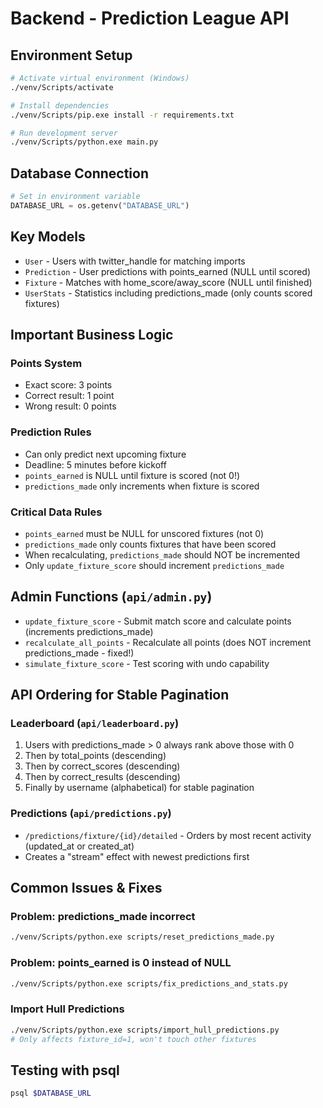 # Backend - Prediction League API

## Environment Setup
```bash
# Activate virtual environment (Windows)
./venv/Scripts/activate

# Install dependencies
./venv/Scripts/pip.exe install -r requirements.txt

# Run development server
./venv/Scripts/python.exe main.py
```

## Database Connection
```python
# Set in environment variable
DATABASE_URL = os.getenv("DATABASE_URL")
```

## Key Models
- `User` - Users with twitter_handle for matching imports
- `Prediction` - User predictions with points_earned (NULL until scored)
- `Fixture` - Matches with home_score/away_score (NULL until finished)
- `UserStats` - Statistics including predictions_made (only counts scored fixtures)

## Important Business Logic

### Points System
- Exact score: 3 points
- Correct result: 1 point
- Wrong result: 0 points

### Prediction Rules
- Can only predict next upcoming fixture
- Deadline: 5 minutes before kickoff
- `points_earned` is NULL until fixture is scored (not 0!)
- `predictions_made` only increments when fixture is scored

### Critical Data Rules
- `points_earned` must be NULL for unscored fixtures (not 0)
- `predictions_made` only counts fixtures that have been scored
- When recalculating, `predictions_made` should NOT be incremented
- Only `update_fixture_score` should increment `predictions_made`

## Admin Functions (`api/admin.py`)
- `update_fixture_score` - Submit match score and calculate points (increments predictions_made)
- `recalculate_all_points` - Recalculate all points (does NOT increment predictions_made - fixed!)
- `simulate_fixture_score` - Test scoring with undo capability

## API Ordering for Stable Pagination
### Leaderboard (`api/leaderboard.py`)
1. Users with predictions_made > 0 always rank above those with 0
2. Then by total_points (descending)
3. Then by correct_scores (descending)  
4. Then by correct_results (descending)
5. Finally by username (alphabetical) for stable pagination

### Predictions (`api/predictions.py`)
- `/predictions/fixture/{id}/detailed` - Orders by most recent activity (updated_at or created_at)
- Creates a "stream" effect with newest predictions first

## Common Issues & Fixes

### Problem: predictions_made incorrect
```bash
./venv/Scripts/python.exe scripts/reset_predictions_made.py
```

### Problem: points_earned is 0 instead of NULL
```bash
./venv/Scripts/python.exe scripts/fix_predictions_and_stats.py
```

### Import Hull Predictions
```bash
./venv/Scripts/python.exe scripts/import_hull_predictions.py
# Only affects fixture_id=1, won't touch other fixtures
```

## Testing with psql
```bash
psql $DATABASE_URL
```